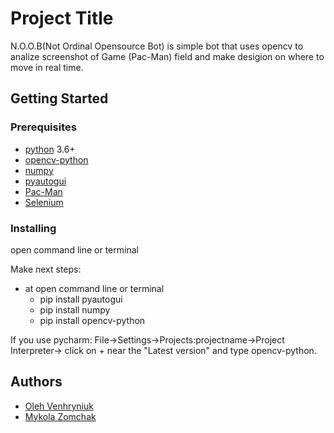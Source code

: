 # Project Title

N.O.O.B(Not Ordinal Opensource Bot) is simple bot that uses opencv to analize screenshot of Game (Pac-Man) field and make desigion on where to move in real time.

## Getting Started

### Prerequisites

* [python](https://www.python.org) 3.6+
* [opencv-python](https://opencv.org/opencv-3-3.html)
* [numpy](http://www.numpy.org)
* [pyautogui](https://pyautogui.readthedocs.io/en/latest)
* [Pac-Man](https://www.microsoft.com/en-us/p/pac-man-original/9nblggh5l7vl)
* [Selenium](https://www.seleniumhq.org/)

### Installing

open command line or terminal

Make next steps:
- at open command line or terminal 
  - pip install pyautogui
  - pip install numpy
  - pip install opencv-python
  
 If you use pycharm:
  File->Settings->Projects:projectname->Project Interpreter-> click on + near the "Latest version" and type opencv-python.

## Authors

* [Oleh Venhryniuk](https://github.com/justOleh)
* [Mykola Zomchak](https://github.com/mykola-zomchak)
